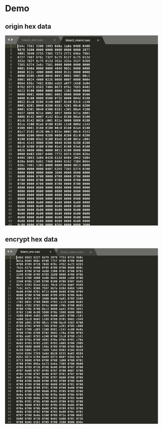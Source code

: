 # Demo

## origin hex data

![image-20190527163701662](./image/image-20190527163701662.png)

## encrypt hex data

![image-20190527163836067](./image/image-20190527163836067.png)

